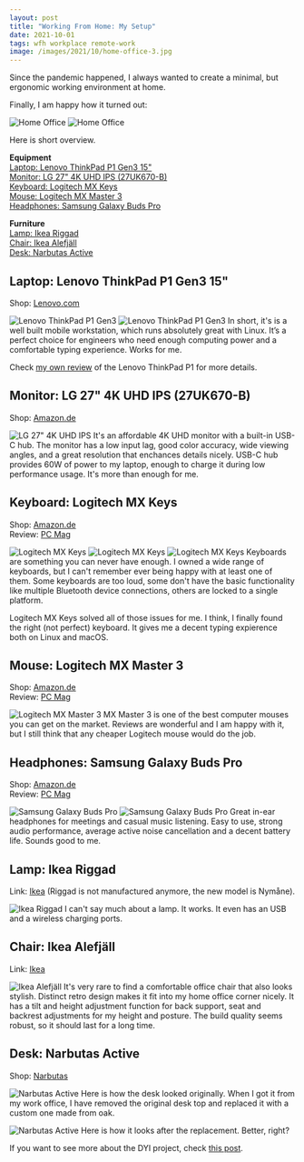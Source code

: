 ```yaml
---
layout: post
title: "Working From Home: My Setup"
date: 2021-10-01
tags: wfh workplace remote-work
image: /images/2021/10/home-office-3.jpg
---
```

Since the pandemic happened, I always wanted to create a minimal,
but ergonomic working environment at home.

Finally, I am happy how it turned out:

![Home Office](/images/2021/10/home-office-3.jpg)
![Home Office](/images/2021/10/home-office-1.jpg)

Here is short overview.

**Equipment**  
[Laptop: Lenovo ThinkPad P1 Gen3 15"](#laptop)  
[Monitor: LG 27" 4K UHD IPS (27UK670-B)](#monitor)  
[Keyboard: Logitech MX Keys](#keyboard)  
[Mouse: Logitech MX Master 3](#mouse)  
[Headphones: Samsung Galaxy Buds Pro](#headphones)  

**Furniture**  
[Lamp: Ikea Riggad](#lamp)  
[Chair: Ikea Alefjäll](#chair)  
[Desk: Narbutas Active](#desk)  

<a name="laptop"></a>

## Laptop: Lenovo ThinkPad P1 Gen3 15"
Shop: [Lenovo.com](https://www.lenovo.com/us/en/outletus/laptops/thinkpad/thinkpad-p/ThinkPad-P1-Gen-3/p/20TJS3SV00)  

![Lenovo ThinkPad P1 Gen3](/images/2021/10/home-office-6.jpg)
![Lenovo ThinkPad P1 Gen3](/images/2021/10/home-office-5.jpg)
In short, it's is a well built mobile workstation, which runs absolutely great with Linux. 
It’s a perfect choice for engineers who need enough computing power and a 
comfortable typing experience. Works for me.

Check [my own review](/lenovo-thinkpad-p1-gen3) of the Lenovo ThinkPad P1 for more details.

<a name="monitor"></a>
## Monitor: LG 27" 4K UHD IPS (27UK670-B)
Shop: [Amazon.de](https://www.amazon.de/dp/B07NDMQKTC)

![LG 27" 4K UHD IPS](/images/2021/10/home-office-2.jpg)
It's an affordable 4K UHD monitor with a built-in USB-C hub. 
The monitor has a low input lag, good color accuracy, wide viewing angles, 
and a great resolution that enchances details nicely. 
USB-C hub provides 60W of power to my laptop, enough to charge it during low performance usage. 
It's more than enough for me.

<a name="keyboard"></a>
## Keyboard: Logitech MX Keys
Shop: [Amazon.de](https://www.amazon.de/dp/B07W7KRXDW)  
Review: [PC Mag](https://www.pcmag.com/reviews/logitech-mx-keys)

![Logitech MX Keys](/images/2021/10/logitech-mx-keys-1.jpg)
![Logitech MX Keys](/images/2021/10/logitech-mx-keys-2.jpg)
![Logitech MX Keys](/images/2021/10/logitech-mx-keys-4.jpg)
Keyboards are something you can never have enough. I owned a wide range of keyboards, 
but I can't remember ever being happy with at least one of them. Some keyboards are too loud, 
some don't have the basic functionality like multiple Bluetooth device connections, 
others are locked to a single platform.  

Logitech MX Keys solved all of those issues for me. I think, 
I finally found the right (not perfect) keyboard. It gives me a decent typing expierence 
both on Linux and macOS.

<a name="mouse"></a>
## Mouse: Logitech MX Master 3
Shop: [Amazon.de](https://www.amazon.de/dp/B07W6JG6Z7)  
Review: [PC Mag](https://www.pcmag.com/reviews/logitech-mx-master-3)

![Logitech MX Master 3](/images/2021/10/logitech-mx-master-3-1.jpg)
MX Master 3 is one of the best computer mouses you can get on the market. 
Reviews are wonderful and I am happy with it, but I still think that any cheaper 
Logitech mouse would do the job.

<a name="headphones"></a>
## Headphones: Samsung Galaxy Buds Pro
Shop: [Amazon.de](https://www.amazon.de/dp/B08QYRYH9J)  
Review: [PC Mag](https://www.pcmag.com/reviews/samsung-galaxy-buds-pro)

![Samsung Galaxy Buds Pro](/images/2021/10/samsung-galaxy-buds-pro-1.jpg)
![Samsung Galaxy Buds Pro](/images/2021/10/samsung-galaxy-buds-pro-2.jpg)
Great in-ear headphones for meetings and casual music listening. Easy to use, strong audio performance, average active noise cancellation and a decent battery life. Sounds good to me.

<a name="lamp"></a>
## Lamp: Ikea Riggad
Link: [Ikea](https://www.ikea.lt/lt/products/svetaine/gyvenamojo-kambario-apsvietimas/stalo-sviestuvai/nymane-sviestuvas-su-belaid-ikr-balta-art-10448603) 
(Riggad is not manufactured anymore, the new model is Nymåne).

![Ikea Riggad](/images/2021/10/home-office-10.jpg)
I can't say much about a lamp. It works. It even has an USB and a wireless charging ports.

<a name="chair"></a>
## Chair: Ikea Alefjäll
Link: [Ikea](https://www.ikea.lt/lt/products/namu-biuras/sedimieji-biuro-baldai/biuro-kedes/alefjall-biuro-kede-juoda-art-70367458)

![Ikea Alefjäll](/images/2021/10/home-office-7.jpg)
It's very rare to find a comfortable office chair that also looks stylish.
Distinct retro design makes it fit into my home office corner nicely.
It has a tilt and height adjustment function for back support, seat and backrest 
adjustments for my height and posture.
The build quality seems robust, so it should last for a long time.

<a name="desk"></a>
## Desk: Narbutas Active
Shop: [Narbutas](https://www.narbutas.com/products/desks-desks/sit-stand-desks/active/)

![Narbutas Active](/images/2021/10/custom-desk-2.jpg)
Here is how the desk looked originally. 
When I got it from my work office, I have removed the original desk top and replaced it with a custom one made from oak.

![Narbutas Active](/images/2021/10/custom-desk-21.jpg)
Here is how it looks after the replacement. Better, right?

If you want to see more about the DYI project, check [this post](/wfh-building-custom-standing-desk).
